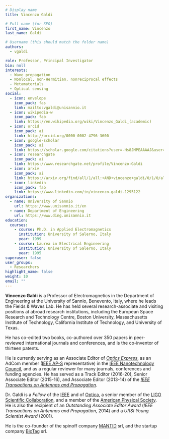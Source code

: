 ```yaml
---
# Display name
title: Vincenzo Galdi

# Full name (for SEO)
first_name: Vincenzo
last_name: Galdi

# Username (this should match the folder name)
authors:
  - vgaldi

role: Professor, Principal Investigator
bio: null
interests:
  - Wave propagation
  - Nonlocal, non-Hermitian, nonreciprocal effects
  - Metamaterials
  - Optical sensing
social:
  - icon: envelope
    icon_pack: fas
    link: mailto:vgaldi@unisannio.it
  - icon: wikipedia-w
    icon_pack: fab
    link: https://en.wikipedia.org/wiki/Vincenzo_Galdi_(academic)
  - icon: orcid
    icon_pack: ai
    link: http://orcid.org/0000-0002-4796-3600
  - icon: google-scholar
    icon_pack: ai
    link: https://scholar.google.com/citations?user=-Hs8JMPEAAAAJ&user=Hs8JMPEAAAAJ
  - icon: researchgate
    icon_pack: ai
    link: https://www.researchgate.net/profile/Vincenzo-Galdi
  - icon: arxiv
    icon_pack: ai
    link: https://arxiv.org/find/all/1/all:+AND+vincenzo+galdi/0/1/0/all/0/1
  - icon: linkedin
    icon_pack: fab
    link: https://www.linkedin.com/in/vincenzo-galdi-1295122
organizations:
  - name: University of Sannio
    url: https://www.unisannio.it/en
  - name: Department of Engineering
    url: https://www.ding.unisannio.it
education:
  courses:
    - course: Ph.D. in Applied Electromagnetics
      institution: University of Salerno, Italy
      year: 1999
    - course: Laurea in Electrical Engineering
      institution: University of Salerno, Italy
      year: 1995
superuser: false
user_groups:
  - Researchers
highlight_name: false
weight: 10
email: ""
---
```

**Vincenzo Galdi** is a Professor of Electromagnetics in the Department of Engineering at the University of Sannio, Benevento, Italy, where he leads the Fields & Waves Lab.
He has held several research-associate and visiting positions at abroad research institutions, including the European Space Research and Technology Centre, Boston University, Massachusetts Institute of Technology, California Institute of Technology, and University of Texas.

He has co-edited two books, co-authored over 350 papers in peer-reviewed international journals and conferences, and is the co-inventor of thirteen patents.

He is currently serving as an Associate Editor of *[Optics Express](https://www.osapublishing.org/oe/home.cfm)*, 
as an AdCom member ([IEEE AP-S](https://ieeeaps.org) representative) in the [IEEE Nanotechnology Council](https://ieeenano.org),
and as a regular reviewer for many journals, conferences and funding agencies. He has served as a Track Editor (2016-20), Senior Associate Editor (2015-16), and Associate Editor (2013-14) of the *[IEEE Transactions on Antennas and Propagation](https://ieeeaps.org/publications/ieee-transactions-on-antennas-and-propagation/ieee-tap-home)*.

Dr. Galdi is a *Fellow* of the [IEEE](http://www.ieee.org) and of [Optica](https://www.optica.org/en-us/home/), a senior member of the [LIGO Scientific Collaboration](https://www.ligo.org), and a member of the [American Physical Society](https://www.aps.org/index.cfm). He is also the recipient of an *Outstanding Associate Editor Award* (*IEEE Transactions on Antennas and Propagation*, 2014) and a *URSI Young Scientist Award* (2001).

He is the co-founder of the spinoff company [MANTID](/spinoff/mantid) srl, and the startup company [BioTag](/spinoff/biotag) srl.

